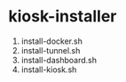 # kiosk-installer

1. install-docker.sh
2. install-tunnel.sh
3. install-dashboard.sh
4. install-kiosk.sh